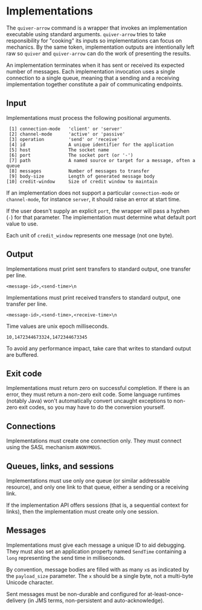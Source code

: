# Implementations

The `quiver-arrow` command is a wrapper that invokes an implementation
executable using standard arguments.  `quiver-arrow` tries to take
responsibility for "cooking" its inputs so implementations can focus
on mechanics.  By the same token, implementation outputs are
intentionally left raw so `quiver` and `quiver-arrow` can do the work
of presenting the results.

An implementation terminates when it has sent or received its expected
number of messages.  Each implementation invocation uses a single
connection to a single queue, meaning that a sending and a receiving
implementation together constitute a pair of communicating endpoints.

## Input

Implementations must process the following positional arguments.

     [1] connection-mode   'client' or 'server'
     [2] channel-mode      'active' or 'passive'
     [3] operation         'send' or 'receive'
     [4] id                A unique identifier for the application
     [5] host              The socket name
     [6] port              The socket port (or '-')
     [7] path              A named source or target for a message, often a queue
     [8] messages          Number of messages to transfer
     [9] body-size         Length of generated message body
    [10] credit-window     Size of credit window to maintain

If an implementation does not support a particular `connection-mode`
or `channel-mode`, for instance `server`, it should raise an error at
start time.

If the user doesn't supply an explicit `port`, the wrapper will pass a
hyphen (`-`) for that parameter.  The implementation must determine
what default port value to use.

Each unit of `credit_window` represents one message (not one byte).

## Output

Implementations must print sent transfers to standard output, one
transfer per line.

    <message-id>,<send-time>\n

Implementations must print received transfers to standard output, one
transfer per line.

    <message-id>,<send-time>,<receive-time>\n

Time values are unix epoch milliseconds.

    10,1472344673324,1472344673345

To avoid any performance impact, take care that writes to standard
output are buffered.

<!-- XXX Flushing buffers -->

## Exit code

Implementations must return zero on successful completion.  If there
is an error, they must return a non-zero exit code.  Some language
runtimes (notably Java) won't automatically convert uncaught
exceptions to non-zero exit codes, so you may have to do the
conversion yourself.

## Connections

Implementations must create one connection only.  They must connect
using the SASL mechanism `ANONYMOUS`.

<!-- XXX reconnect -->

## Queues, links, and sessions

Implementations must use only one queue (or similar addressable
resource), and only one link to that queue, either a sending or a
receiving link.

If the implementation API offers sessions (that is, a sequential
context for links), then the implementation must create only one
session.

## Messages

Implementations must give each message a unique ID to aid debugging.
They must also set an application property named `SendTime` containing
a `long` representing the send time in milliseconds.

By convention, message bodies are filled with as many `x`s as
indicated by the `payload_size` parameter.  The `x` should be a single
byte, not a multi-byte Unicode character.

Sent messages must be non-durable and configured for
at-least-once-delivery (in JMS terms, non-persistent and
auto-acknowledge).

<!-- XXX acknowledgments -->
